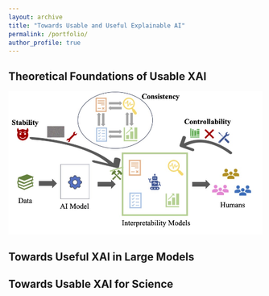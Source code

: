 ```yaml
---
layout: archive
title: "Towards Usable and Useful Explainable AI"
permalink: /portfolio/
author_profile: true
---
```



## Theoretical Foundations of Usable XAI

<img src='/images/framework1.jpg'>


## Towards Useful XAI in Large Models


## Towards Usable XAI for Science
